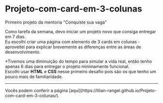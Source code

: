 # Projeto-com-card-em-3-colunas
Primeiro projeto da mentoria "Conquiste sua vaga"

Como tarefa da semana, devo iniciar um projeto novo que consiga entregar em 7 dias. <br />
Eu escolhi criar uma página com elemento de 3 cards em colunas - aproveitei para explicar brevemente as diferenças entre as áreas de desenvolvimento. <br />

*Tivemos uma diminuição do tempo para simular a vida real, então tenho apenas 6 dias para entregar o projeto minimamente funcional.<br /> 
Escolhi usar **HTML** e **CSS** nesse primeiro desafio pois são os que tenho um pouco mais de familiaridade. <br />
<hr>
Vocês podem conferir a página [aqui](https://lilian-rangel.github.io/Projeto-com-card-em-3-colunas/).
